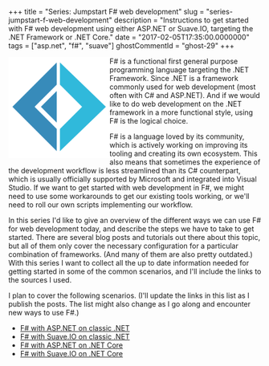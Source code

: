 +++
title = "Series: Jumpstart F# web development"
slug = "series-jumpstart-f-web-development"
description = "Instructions to get started with F# web development using either ASP.NET or Suave.IO, targeting the .NET Framework or .NET Core."
date = "2017-02-05T17:35:00.0000000"
tags = ["asp.net", "f#", "suave"]
ghostCommentId = "ghost-29"
+++

<img src="/images/2017/02/fsharp-logo-1.png" style="float: left; max-width: 40%; position: static; webkit-transform: translateX(0%); ms-transform: translateX(0%); transform: translateX(0%);" />

F# is a functional first general purpose programming language targeting the .NET Framework. Since .NET is a framework commonly used for web development (most often with C# and ASP.NET). And if we would like to do web development on the .NET framework in a more functional style, using F# is the logical choice.

F# is a language loved by its community, which is actively working on improving its tooling and creating its own ecosystem. This also means that sometimes the experience of the development workflow is less streamlined than its C# counterpart, which is usually officially supported by Microsoft and integrated into Visual Studio.
If we want to get started with web development in F#, we might need to use some workarounds to get our existing tools working, or we'll need to roll our own scripts implementing our workflow.

In this series I'd like to give an overview of the different ways we can use F# for web development today, and describe the steps we have to take to get started.
There are several blog posts and tutorials out there about this topic, but all of them only cover the necessary configuration for a particular combination of frameworks. (And many of them are also pretty outdated.)
With this series I want to collect all the up to date information needed for getting started in some of the common scenarios, and I'll include the links to the sources I used.

I plan to cover the following scenarios.
(I'll update the links in this list as I publish the posts. The list might also change as I go along and encounter new ways to use F#.)

 - [F# with ASP.NET on classic .NET](/jumpstart-f-web-development-f-with-asp-net-on-classic-net)
 - [F# with Suave.IO on classic .NET](/jumpstart-f-web-development-f-with-suave-io-on-classic-net)
 - [F# with ASP.NET on .NET Core](/jumpstart-f-web-development-f-with-asp-net-core)
 - [F# with Suave.IO on .NET Core](/jumpstart-f-web-development-f-with-suave-io-on-net-core)
